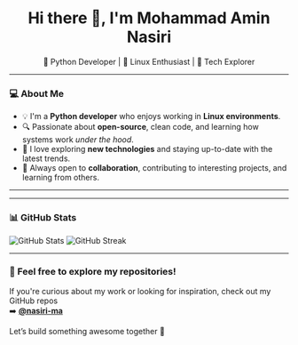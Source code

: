 <h1 align="center">Hi there 👋, I'm Mohammad Amin Nasiri</h1>

<p align="center">
  🐍 Python Developer | 🐧 Linux Enthusiast | 🚀 Tech Explorer  
</p>

---

### 💻 About Me

- 💡 I'm a **Python developer** who enjoys working in **Linux environments**.
- 🔍 Passionate about **open-source**, clean code, and learning how systems work *under the hood*.
- 🚀 I love exploring **new technologies** and staying up-to-date with the latest trends.
- 🤝 Always open to **collaboration**, contributing to interesting projects, and learning from others.

---



---

### 📊 GitHub Stats

<p align="left">
  <img src="https://github-readme-stats.vercel.app/api?username=nasiri-ma&show_icons=true&theme=merko" alt="GitHub Stats" /> <img src="https://github-readme-streak-stats.herokuapp.com/?user=nasiri-ma&theme=merko" alt="GitHub Streak" />
</p>

---

### 🌱 Feel free to explore my repositories!

If you're curious about my work or looking for inspiration, check out my GitHub repos  
➡️ **[@nasiri-ma](https://github.com/nasiri-ma)**

Let’s build something awesome together 🚀
